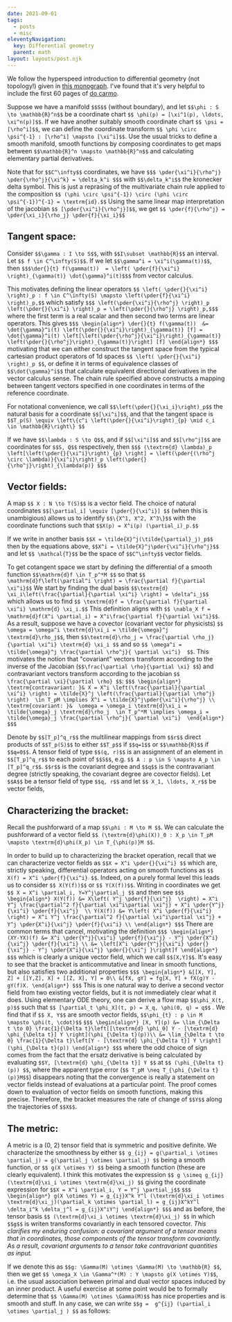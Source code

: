 ```yaml
---
date: 2021-09-01
tags:
  - posts
  - misc
eleventyNavigation:
  key: Differential geometry
  parent: math
layout: layouts/post.njk
---
```


We follow the hyperspeed introduction to differential geometry (not topology!) given in [this monograph](https://bookstore.ams.org/mmono-191).
I've found that it's very helpful to include the first 60 pages of [do carmo](https://medusa.teodesian.net/docs/mathematics/Riemannian%20Geometry%20-%20M.%20doCarmo%20(1993)%20WW.pdf).

Suppose we have a manifold `$$S$$` (without boundary), and let `$$\phi : S \to \mathbb{R}^n$$` be 
a coordinate chart `$$ \phi(p) = [\xi^1(p), \ldots, \xi^n(p)]$$`. 
If we have another suitably smooth coordinate chart `$$ \psi = [\rho^i]$$`,
we can define the coordinate transform `$$ \phi \circ \psi^{-1} : [\rho^i] \mapsto [\xi^i]$$`.
Use the usual tricks to define a smooth manifold, smooth functions by composing coordinates to get
maps between `$$\mathbb{R}^n \mapsto \mathbb{R}^n$$` and calculating elementary partial derivatives.

Note that for `$$C^\infty$$` coordinates, we have 
`$$$ \pder{\xi^i}{\rho^j} \pder{\rho^j}{\xi^k} = \delta_k^i $$$` 
with `$$\delta_k^i$$` the kronecker delta symbol.
This is just a reprasing of the multivariate chain rule applied to the 
composition `$$ (\phi \circ \psi^{-1}) \circ (\phi \circ \psi^{-1})^{-1} = \textrm{id}.$$`
Using the same linear map interpretation of the jacobian `$$ [\pder{\xi^i}{\rho^j}]$$`,
we get `$$ \pder{f}{\rho^j} = \pder{\xi_i}{\rho_j} \pder{f}{\xi_i}$$`


## Tangent space:
Consider `$$\gamma : I \to S$$`, with `$$I\subset \mathbb{R}$$` an interval. Let `$$ f \in C^\infty(S)$$`.
If we let `$$\gamma^i = \xi^i(\gamma(t))$$`, then `$$$\der{}{t} f(\gamma(t))  = \left( \pder{f}{\xi^i} \right)_{\gamma(t)} \dot{\gamma}^i(t)$$$`
from vector calculus.

This motivates defining the linear operators 
`$$ \left( \pder{}{\xi^i} \right)_p : f \in C^\infty(S) \mapsto \left(\pder{f}{\xi^i} \right)_p,$$`
which satisfy
`$$$ \left(\pder{\xi^i}{\rho^j} \right)_p  \left(\pder{}{\xi^i} \right)_p = \left(\pder{}{\rho^j} \right)_p,$$$`
where the first term is a real scalar and then second two terms are linear operators. This gives
`$$$
\begin{align*}
\der{}{t} f(\gamma(t))  &= \dot{\gamma}^i(t) \left(\pder{}{\xi^i}\right)_{\gamma(t)} [f] = \dot{\gamma}^i(t) \left[\left(\pder{\rho^j}{\xi^i}\right)_{\gamma(t)} \left(\pder{}{\rho^j}\right)_{\gamma(t)}\right] [f]
\end{align*}
$$$`
motivating that we can either construct the tangent space from the typical cartesian product operators of 1d spaces
`$$ \left( \pder{}{\xi^i} \right)_p $$`,
or define it in terms of equivalence classes of `$$\dot{\gamma}^i$$` that calculate equivalent directional derivatives
in the vector calculus sense. The chain rule specified above constructs a mapping between tangent vectors
specified in one coordinates in terms of the reference coordinate.

For notational convenience, we call `$$\left(\pder{}{\xi_i}\right)_p$$` the natural basis for 
a coordinate `$$[\xi^i]$$`, and that the tangent space is `$$T_p(S) \equiv \left\{c^i \left(\pder{}{\xi^i}\right)_{p} \mid c_i \in \mathbb{R}\right\} $$`

If we have `$$\lambda : S \to Q$$`, and if `$$[\xi^i]$$` and `$$[\rho^j]$$` are coordinates for `$$S, Q$$` respectively, then
`$$$
(\textrm{d} \lambda)_p \left[\left(\pder{}{\xi^i}\right)_{p} \right] = \left(\pder{(\rho^j \circ \lambda)}{\xi^i}\right)_p \left(\pder{}{\rho^j}\right)_{\lambda(p)}
$$$`

## Vector fields:
A map `$$ X : N \to T(S)$$` is a vector field. The choice of natural coordinates `$$[\partial_i] \equiv [\pder{}{\xi^i}] $$` (when this is unambigious)
allows us to identify `$$\{X^1, X^2, X^3\}$$` with the coordinate functions such that `$$X(p) = X^i(p) (\partial_i)_p.$$`

If we write in another basis `$$X = \tilde{X}^j(\tilde{\partial}_j)_p$$` then by the equations above,
`$$X^i = \tilde{X}^j\pder{\xi^i}{\rho^j}$$` and let `$$ \mathcal{T}$$` be the space of `$$C^\infty$$` vector fields. 

To get cotangent space we start by defining the differential of a smooth function
`$$\mathrm{d}f \in T_p^*M $$` so that `$$ \mathrm{d}f\left(\partial^i \right) = \frac{\partial f}{\partial \xi^i}$$` We start by finding the dual basis
`$$\textrm{d} \xi_i\left(\frac{\partial}{\partial \xi^i} \right) = \delta^i_j$$` 
which allows us to find `$$ \textrm{d}f = \frac{\partial f}{\partial \xi^i} \mathrm{d} \xi_i.$$` This definition aligns with
`$$ \nabla_X f = \mathrm{d}f(X^i \partial_i) = X^i\frac{\partial f}{\partial \xi^i}$$`.
As a result, suppose we have a covector (covariant vector for physicists) `$$ \omega = \omega^i \textrm{d}\xi_i = \tilde{\omega}^j \textrm{d}\rho_j$$`,
then `$$\textrm{d}\rho_j = \frac{\partial \rho_j}{\partial \xi^i} \textrm{d} \xi_i $$` and so `$$ \omega^i = \tilde{\omega}^j \frac{\partial \rho^j}{ \partial \xi^i}  $$`.
This motivates the notion that "covariant" vectors transform according to the inverse of the Jacobian (`$$\frac{\partial \rho}{\partial \xi} $$`)
and contravariant vectors transform according to the jacobian `$$  \frac{\partial \xi}{\partial \rho} $$`:
`$$$
\begin{align*}
  \textrm{contravariant: }& X = X^i \left(\frac{\partial}{\partial \xi^i} \right) = \tilde{X}^j \left(\frac{\partial}{\partial \rho^j} \right)  \in T_pM \implies X^i = \tilde{X}^j\pder{\xi^i}{\rho^j} \\
  \textrm{covariant: }&  \omega = \omega_i \textrm{d}\xi_i = \tilde{\omega}_j \textrm{d}\rho_j  \in T_p^*M \implies \omega_i = \tilde{\omega}_j \frac{\partial \rho^j}{ \partial \xi^i} 
\end{align*}
$$$`

Denote by `$$[T_p]^q_r$$` the multilinear mappings from `$$r$$` direct products of `$$T_p(S)$$` 
to either `$$T_p$$` if `$$q=1$$` or `$$\mathbb{R}$$` if `$$q=0$$`. A tensor field of type `$$(q, r)$$`
is an assignment of an element in `$$[T_p]^q_r$$` to each point of `$$S$$`, e.g. `$$ A : p \in S \mapsto A_p \in [T_p]^q_r$$`.
`$$r$$` is the covariant degree and `$$q$$` is the contravariant degree (strictly speaking, the covariant degree are covector fields).
Let `$$A$$` be a tensor field of type `$$q, r$$` and let `$$ X_1, \ldots, X_r$$` be vector fields,




## Characterizing the bracket:
Recall the pushforward of a map `$$\phi : M \to M $$`. We can calculate the pushforward of a vector field 
`$$ (\textrm{d}\phi(X))_0 : X_p \in T_pM \mapsto \textrm{d}\phi(X_p) \in T_{\phi(p)}M $$`.

In order to build up to characterizing the bracket operation, recall that we can 
characterize vector fields as `$$X = X^i \pder{}{\xi^i} $$` which 
are, strictly speaking, differential operators acting on smooth functions as `$$ X(f) = X^i \pder{f}{\xi^i} $$`.
Indeed, on a purely formal level this leads us to consider `$$ X(Y(f))$$` or `$$ Y(X(f))$$`. 
Writing in coordinates we get `$$ X = X^i \partial_i, Y=Y^j\partial_j $$` and then see
`$$$ 
\begin{align*}
  X(Y(f)) &= X\left( Y^j \pder{f}{\xi^j}  \right) = X^i Y^j \frac{\partial^2 f}{\partial \xi^i\partial \xi^j} + X^i \pder{Y^j}{\xi^i} \pder{f}{\xi^j}  \\
  Y(X(f)) &= Y\left( X^i \pder{f}{\xi^i}  \right) = X^i Y^j \frac{\partial^2 f}{\partial \xi^i\partial \xi^j} + Y^j \pder{X^i}{\xi^j} \pder{f}{\xi^i} \\
\end{align*}
$$$`
There are common terms that cancel, motivating the definition 
`$$$
\begin{align*}
   (XY-YX)(f) &= X^i \pder{Y^j}{\xi^i} \pder{f}{\xi^j} - Y^j \pder{X^i}{\xi^j} \pder{f}{\xi^i} \\
   &= \left[X^i \pder{Y^j}{\xi^i} \pder{}{\xi^j} - Y^j \pder{X^i}{\xi^j} \pder{}{\xi^j }\right]f
\end{align*}
$$$`
which is clearly a unique vector field, which we call `$$[X,Y]$$`. 
It's easy to see that the bracket is anticommutative and linear in smooth functions, but also satisfies two additional properties
`$$$
\begin{align*}
  &[[X, Y], Z] + [[Y,Z], X] + [[Z, X], Y] = 0\\
  &[fX, gY] = fg[X, Y] + fX(g)Y - gY(f)X.
\end{align*}
$$$`
This is one natural way to derive a second vector field from two existing vector fields, but
it is not immediately clear what it does. Using elementary ODE theory, one can
derive a flow map `$$\phi_X(t, p)$$` such that `$$ [\partial_t \phi_X](t, p) = X_q, \phi(0, q) = q$$` .
We find that if `$$ X, Y$$` are smooth vector fields, `$$\phi_{t} : p \in M \mapsto \phi(t, \cdot)$$`
`$$$
\begin{align*}
  [X, Y](p) &= \lim_{\Delta t \to 0} \frac{1}{\Delta t}\left[[\textrm{d} \phi_0] Y - [\textrm{d} \phi_{\Delta t}] Y \right](\phi_{\Delta t}(p))\\
  &= \lim_{\Delta t \to 0} \frac{1}{\Delta t}\left[Y - [\textrm{d} \phi_{\Delta t}] Y \right](\phi_{\Delta t}(p))
\end{align*}
$$$`
where the odd choice of sign comes from the fact that the ersatz derivative is being
calculated by evaluating `$$Y, [\textrm{d} \phi_{\Delta t}] Y $$` at `$$ (\phi_{\Delta t}(p)) $$`,
where the apparent type error (`$$ T_pM \neq T_{\phi_{\Delta t}(p)}M$$`) disappears noting
that the convergence is really a statement on vector fields instead of evaluations at a particular point.
The proof comes down to evaluation of vector fields on smooth functions, making this precise. 
Therefore, the bracket measures the rate of change of `$$Y$$` along the trajectories of `$$X$$`.



## The metric:
A metric is a (0, 2) tensor field that is symmetric and positive definite. 
We characterize the smoothness by either `$$ g_{ij} = g(\partial_i \otimes \partial_j) = g(\partial_j \otimes \partial_j) $$`
being a smooth function, or `$$ g(X \otimes Y) $$` being a smooth function (these are clearly equivalent).
I think this motivates the expression `$$ g \simeq g_{ij} (\textrm{d}\xi_i \otimes \textrm{d}\xi_j) $$`
giving the coordinate expression for `$$X = X^i \partial_i, Y = Y^j \partial_j$$` 
`$$$
\begin{align*}
  g(X \otimes Y) = g_{ij}X^k Y^l (\textrm{d}\xi_i \otimes \textrm{d}\xi_j)(\partial_k \otimes \partial_l) = g_{ij}X^kY^l \delta_i^k \delta_j^l = g_{ij}X^iY^j
\end{align*}
$$$`
and as before, the tensor basis `$$ (\textrm{d}\xi_i \otimes \textrm{d}\xi_j) $$` in which `$$g$$` is writen 
transforms covariantly in each tensored covector. 
*This clarifies my enduring confusion: a covariant argument of a tensor 
means that in coordinates, those components of the tensor transform covariantly. 
As a result, covariant arguments to a tensor take contravariant quantities as input.*




If we denote this as `$$g: \Gamma(M) \otimes \Gamma(M) \to \mathbb{R} $$`, then we get
`$$ \omega_X \in \Gamma^*(M) : Y \mapsto g(X \otimes Y)$$`, i.e. the 
usual association between primal and dual vector spaces induced by an inner product. 
A useful exercise at some point would be to formally determine that `$$ \Gamma(M) \otimes \Gamma(M)$$` 
has nice properties and is smooth and stuff.
In any case, we can write `$$g =  g^{ij} (\partial_i \otimes \partial_j ) $$` as follows: 
